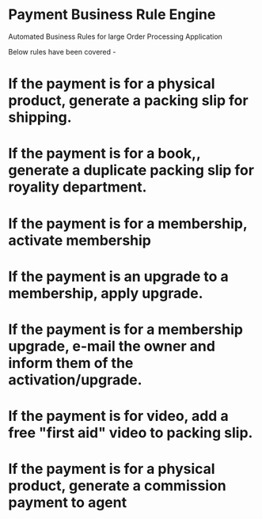 # Payment Business Rule Engine
Automated Business Rules for large Order Processing Application 

Below rules have been covered -

# If the payment is for a physical product, generate a packing slip for shipping.
# If the payment is for a book,, generate a duplicate packing slip for royality department.
# If the payment is for a membership, activate membership
# If the payment is an upgrade to a membership, apply upgrade.
# If the payment is for a membership upgrade, e-mail the owner and inform them of the activation/upgrade.
# If the payment is for video, add a free "first aid" video to packing slip.
# If the payment is for a physical product, generate a commission payment to agent






